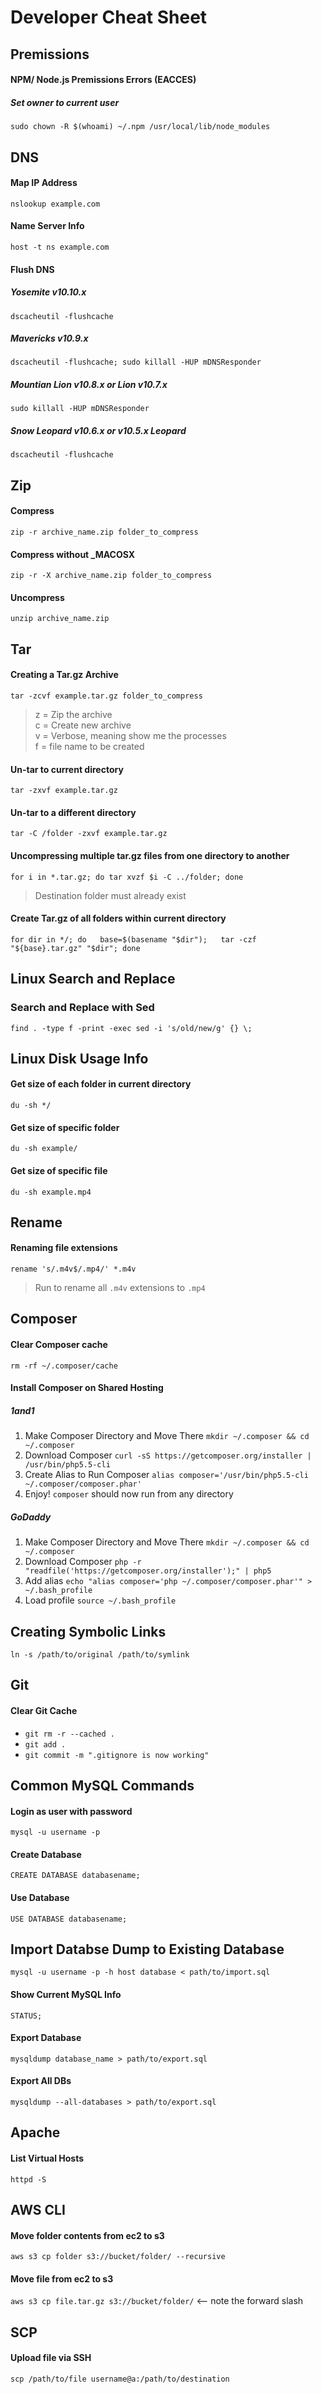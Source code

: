 # Developer Cheat Sheet

## Premissions

#### NPM/ Node.js Premissions Errors (EACCES)
##### Set owner to current user
`sudo chown -R $(whoami) ~/.npm /usr/local/lib/node_modules`

## DNS

#### Map IP Address
`nslookup example.com`

#### Name Server Info
`host -t ns example.com`

#### Flush DNS

##### Yosemite v10.10.x
`dscacheutil -flushcache`

##### Mavericks v10.9.x
`dscacheutil -flushcache; sudo killall -HUP mDNSResponder`

##### Mountian Lion v10.8.x or Lion v10.7.x
`sudo killall -HUP mDNSResponder`

##### Snow Leopard v10.6.x or v10.5.x Leopard
`dscacheutil -flushcache`

## Zip

#### Compress

`zip -r archive_name.zip folder_to_compress`

#### Compress without _MACOSX

`zip -r -X archive_name.zip folder_to_compress`

#### Uncompress

`unzip archive_name.zip`

## Tar

#### Creating a Tar.gz Archive

`tar -zcvf example.tar.gz folder_to_compress`

> z = Zip the archive <br>
> c = Create new archive <br>
> v = Verbose, meaning show me the processes <br>
> f = file name to be created <br>

#### Un-tar to current directory

`tar -zxvf example.tar.gz`

#### Un-tar to a different directory

`tar -C /folder -zxvf example.tar.gz`

#### Uncompressing multiple tar.gz files from one directory to another

`for i in *.tar.gz; do tar xvzf $i -C ../folder; done`
> Destination folder must already exist

#### Create Tar.gz of all folders within current directory

`for dir in */; do   base=$(basename "$dir");   tar -czf "${base}.tar.gz" "$dir"; done`

## Linux Search and Replace

### Search and Replace with Sed

`find . -type f -print -exec sed -i 's/old/new/g' {} \;`

## Linux Disk Usage Info

#### Get size of each folder in current directory

`du -sh */`

#### Get size of specific folder

`du -sh example/`

#### Get size of specific file

`du -sh example.mp4`

## Rename

#### Renaming file extensions

`rename 's/.m4v$/.mp4/' *.m4v`
> Run to rename all `.m4v` extensions to `.mp4`

## Composer

#### Clear Composer cache
`rm -rf ~/.composer/cache`

#### Install Composer on Shared Hosting
##### 1and1
1. Make Composer Directory and Move There `mkdir ~/.composer && cd ~/.composer`
2. Download Composer `curl -sS https://getcomposer.org/installer | /usr/bin/php5.5-cli`
3. Create Alias to Run Composer `alias composer='/usr/bin/php5.5-cli ~/.composer/composer.phar'`
4. Enjoy! `composer` should now run from any directory

##### GoDaddy
1. Make Composer Directory and Move There `mkdir ~/.composer && cd ~/.composer`
2. Download Composer `php -r "readfile('https://getcomposer.org/installer');" | php5`
3. Add alias `echo "alias composer='php ~/.composer/composer.phar'" > ~/.bash_profile`
4. Load profile `source ~/.bash_profile`

## Creating Symbolic Links
`ln -s /path/to/original /path/to/symlink`

## Git

#### Clear Git Cache
- `git rm -r --cached .`
- `git add .`
- `git commit -m ".gitignore is now working"`

## Common MySQL Commands

#### Login as user with password
`mysql -u username -p`

#### Create Database
`CREATE DATABASE databasename;`

#### Use Database
`USE DATABASE databasename;`

## Import Databse Dump to Existing Database
`mysql -u username -p -h host database < path/to/import.sql`

#### Show Current MySQL Info
`STATUS;`

#### Export Database
`mysqldump database_name > path/to/export.sql`

#### Export All DBs
`mysqldump --all-databases > path/to/export.sql`

## Apache

#### List Virtual Hosts
`httpd -S`

## AWS CLI

#### Move folder contents from ec2 to s3

`aws s3 cp folder s3://bucket/folder/ --recursive`

#### Move file from ec2 to s3

`aws s3 cp file.tar.gz s3://bucket/folder/` <-- note the forward slash

## SCP

#### Upload file via SSH
`scp /path/to/file username@a:/path/to/destination`
